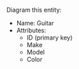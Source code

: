 Diagram this entity:

* Name: Guitar
* Attributes:
  * ID (primary key)
  * Make
  * Model
  * Color
